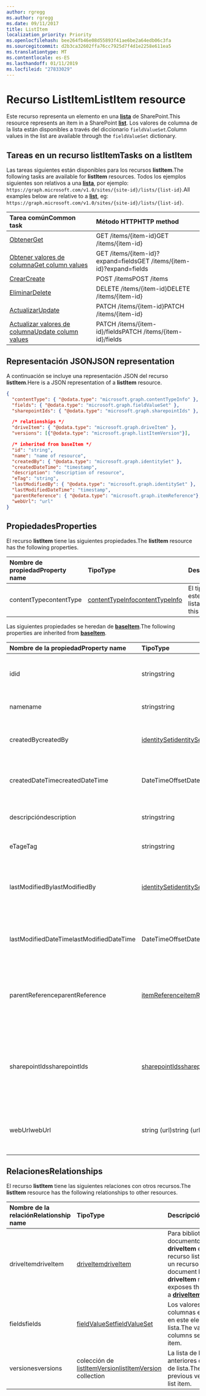 ```yaml
---
author: rgregg
ms.author: rgregg
ms.date: 09/11/2017
title: ListItem
localization_priority: Priority
ms.openlocfilehash: bee264fb46e08d55893f41ae6be2a64edb06c3fa
ms.sourcegitcommit: d2b3ca32602ffa76cc7925d7f4d1e2258e611ea5
ms.translationtype: MT
ms.contentlocale: es-ES
ms.lasthandoff: 01/11/2019
ms.locfileid: "27833029"
---
```

# <a name="listitem-resource"></a><span data-ttu-id="73ad8-102">Recurso ListItem</span><span class="sxs-lookup"><span data-stu-id="73ad8-102">ListItem resource</span></span>

<span data-ttu-id="73ad8-103">Este recurso representa un elemento en una **[lista][]** de SharePoint.</span><span class="sxs-lookup"><span data-stu-id="73ad8-103">This resource represents an item in a SharePoint **[list][]**.</span></span>
<span data-ttu-id="73ad8-104">Los valores de columna de la lista están disponibles a través del diccionario `fieldValueSet`.</span><span class="sxs-lookup"><span data-stu-id="73ad8-104">Column values in the list are available through the `fieldValueSet` dictionary.</span></span>

## <a name="tasks-on-a-listitem"></a><span data-ttu-id="73ad8-105">Tareas en un recurso listItem</span><span class="sxs-lookup"><span data-stu-id="73ad8-105">Tasks on a listItem</span></span>

<span data-ttu-id="73ad8-106">Las tareas siguientes están disponibles para los recursos **listItem**.</span><span class="sxs-lookup"><span data-stu-id="73ad8-106">The following tasks are available for **listItem** resources.</span></span>
<span data-ttu-id="73ad8-107">Todos los ejemplos siguientes son relativos a una **[lista][]**, por ejemplo: `https://graph.microsoft.com/v1.0/sites/{site-id}/lists/{list-id}`.</span><span class="sxs-lookup"><span data-stu-id="73ad8-107">All examples below are relative to a **[list][]**, eg: `https://graph.microsoft.com/v1.0/sites/{site-id}/lists/{list-id}`.</span></span>

| <span data-ttu-id="73ad8-108">Tarea común</span><span class="sxs-lookup"><span data-stu-id="73ad8-108">Common task</span></span>                    | <span data-ttu-id="73ad8-109">Método HTTP</span><span class="sxs-lookup"><span data-stu-id="73ad8-109">HTTP method</span></span>
|:-------------------------------|:------------------------
| <span data-ttu-id="73ad8-110">[Obtener][]</span><span class="sxs-lookup"><span data-stu-id="73ad8-110">[Get][]</span></span>                        | <span data-ttu-id="73ad8-111">GET /items/{item-id}</span><span class="sxs-lookup"><span data-stu-id="73ad8-111">GET /items/{item-id}</span></span>
| <span data-ttu-id="73ad8-112">[Obtener valores de columna][Obtener]</span><span class="sxs-lookup"><span data-stu-id="73ad8-112">[Get column values][Get]</span></span>       | <span data-ttu-id="73ad8-113">GET /items/{item-id}?expand=fields</span><span class="sxs-lookup"><span data-stu-id="73ad8-113">GET /items/{item-id}?expand=fields</span></span>
| <span data-ttu-id="73ad8-114">[Crear][]</span><span class="sxs-lookup"><span data-stu-id="73ad8-114">[Create][]</span></span>                     | <span data-ttu-id="73ad8-115">POST /items</span><span class="sxs-lookup"><span data-stu-id="73ad8-115">POST /items</span></span>
| <span data-ttu-id="73ad8-116">[Eliminar][]</span><span class="sxs-lookup"><span data-stu-id="73ad8-116">[Delete][]</span></span>                     | <span data-ttu-id="73ad8-117">DELETE /items/{item-id}</span><span class="sxs-lookup"><span data-stu-id="73ad8-117">DELETE /items/{item-id}</span></span>
| <span data-ttu-id="73ad8-118">[Actualizar][]</span><span class="sxs-lookup"><span data-stu-id="73ad8-118">[Update][]</span></span>                     | <span data-ttu-id="73ad8-119">PATCH /items/{item-id}</span><span class="sxs-lookup"><span data-stu-id="73ad8-119">PATCH /items/{item-id}</span></span>
| <span data-ttu-id="73ad8-120">[Actualizar valores de columna][Actualizar]</span><span class="sxs-lookup"><span data-stu-id="73ad8-120">[Update column values][Update]</span></span> | <span data-ttu-id="73ad8-121">PATCH /items/{item-id}/fields</span><span class="sxs-lookup"><span data-stu-id="73ad8-121">PATCH /items/{item-id}/fields</span></span>

[Obtener]: ../api/listitem-get.md
[Get]: ../api/listitem-get.md
[Crear]: ../api/listitem-create.md
[Create]: ../api/listitem-create.md
[Eliminar]: ../api/listitem-delete.md
[Delete]: ../api/listitem-delete.md
[Actualizar]: ../api/listitem-update.md
[Update]: ../api/listitem-update.md

## <a name="json-representation"></a><span data-ttu-id="73ad8-126">Representación JSON</span><span class="sxs-lookup"><span data-stu-id="73ad8-126">JSON representation</span></span>

<span data-ttu-id="73ad8-127">A continuación se incluye una representación JSON del recurso **listItem**.</span><span class="sxs-lookup"><span data-stu-id="73ad8-127">Here is a JSON representation of a **listItem** resource.</span></span>

<!--{
  "blockType": "resource",
  "keyProperty": "id",
  "baseType": "microsoft.graph.baseItem",
  "@odata.type": "microsoft.graph.listItem"
}-->

```json
{
  "contentType": { "@odata.type": "microsoft.graph.contentTypeInfo" },
  "fields": { "@odata.type": "microsoft.graph.fieldValueSet" },
  "sharepointIds": { "@odata.type": "microsoft.graph.sharepointIds" },

  /* relationships */
  "driveItem": { "@odata.type": "microsoft.graph.driveItem" },
  "versions": [{"@odata.type": "microsoft.graph.listItemVersion"}],

  /* inherited from baseItem */
  "id": "string",
  "name": "name of resource",
  "createdBy": { "@odata.type": "microsoft.graph.identitySet" },
  "createdDateTime": "timestamp",
  "description": "description of resource",
  "eTag": "string",
  "lastModifiedBy": { "@odata.type": "microsoft.graph.identitySet" },
  "lastModifiedDateTime": "timestamp",
  "parentReference": { "@odata.type": "microsoft.graph.itemReference"},
  "webUrl": "url"
}
```

## <a name="properties"></a><span data-ttu-id="73ad8-128">Propiedades</span><span class="sxs-lookup"><span data-stu-id="73ad8-128">Properties</span></span>

<span data-ttu-id="73ad8-129">El recurso **listItem** tiene las siguientes propiedades.</span><span class="sxs-lookup"><span data-stu-id="73ad8-129">The **listItem** resource has the following properties.</span></span>

| <span data-ttu-id="73ad8-130">Nombre de propiedad</span><span class="sxs-lookup"><span data-stu-id="73ad8-130">Property name</span></span> | <span data-ttu-id="73ad8-131">Tipo</span><span class="sxs-lookup"><span data-stu-id="73ad8-131">Type</span></span>                | <span data-ttu-id="73ad8-132">Descripción</span><span class="sxs-lookup"><span data-stu-id="73ad8-132">Description</span></span>
|:--------------|:--------------------|:-------------------------------
| <span data-ttu-id="73ad8-133">contentType</span><span class="sxs-lookup"><span data-stu-id="73ad8-133">contentType</span></span>   | <span data-ttu-id="73ad8-134">[contentTypeInfo][]</span><span class="sxs-lookup"><span data-stu-id="73ad8-134">[contentTypeInfo][]</span></span> | <span data-ttu-id="73ad8-135">El tipo de contenido de este elemento de lista</span><span class="sxs-lookup"><span data-stu-id="73ad8-135">The content type of this list item</span></span>

<span data-ttu-id="73ad8-136">Las siguientes propiedades se heredan de **[baseItem][]**.</span><span class="sxs-lookup"><span data-stu-id="73ad8-136">The following properties are inherited from **[baseItem][]**.</span></span>

| <span data-ttu-id="73ad8-137">Nombre de la propiedad</span><span class="sxs-lookup"><span data-stu-id="73ad8-137">Property name</span></span>        | <span data-ttu-id="73ad8-138">Tipo</span><span class="sxs-lookup"><span data-stu-id="73ad8-138">Type</span></span>              | <span data-ttu-id="73ad8-139">Descripción</span><span class="sxs-lookup"><span data-stu-id="73ad8-139">Description</span></span>
|:---------------------|:------------------|:----------------------------------
| <span data-ttu-id="73ad8-140">id</span><span class="sxs-lookup"><span data-stu-id="73ad8-140">id</span></span>                   | <span data-ttu-id="73ad8-141">string</span><span class="sxs-lookup"><span data-stu-id="73ad8-141">string</span></span>            | <span data-ttu-id="73ad8-p103">El identificador único del elemento. Solo lectura.</span><span class="sxs-lookup"><span data-stu-id="73ad8-p103">The unique identifier of the item. Read-only.</span></span>
| <span data-ttu-id="73ad8-144">name</span><span class="sxs-lookup"><span data-stu-id="73ad8-144">name</span></span>                 | <span data-ttu-id="73ad8-145">string</span><span class="sxs-lookup"><span data-stu-id="73ad8-145">string</span></span>            | <span data-ttu-id="73ad8-146">Nombre o título del elemento.</span><span class="sxs-lookup"><span data-stu-id="73ad8-146">The name / title of the item.</span></span>
| <span data-ttu-id="73ad8-147">createdBy</span><span class="sxs-lookup"><span data-stu-id="73ad8-147">createdBy</span></span>            | <span data-ttu-id="73ad8-148">[identitySet][]</span><span class="sxs-lookup"><span data-stu-id="73ad8-148">[identitySet][]</span></span>   | <span data-ttu-id="73ad8-149">Identidad del creador de este elemento.</span><span class="sxs-lookup"><span data-stu-id="73ad8-149">Identity of the creator of this item.</span></span> <span data-ttu-id="73ad8-150">Solo lectura.</span><span class="sxs-lookup"><span data-stu-id="73ad8-150">Read-only.</span></span>
| <span data-ttu-id="73ad8-151">createdDateTime</span><span class="sxs-lookup"><span data-stu-id="73ad8-151">createdDateTime</span></span>      | <span data-ttu-id="73ad8-152">DateTimeOffset</span><span class="sxs-lookup"><span data-stu-id="73ad8-152">DateTimeOffset</span></span>    | <span data-ttu-id="73ad8-p105">La fecha y la hora de creación del elemento. Solo lectura.</span><span class="sxs-lookup"><span data-stu-id="73ad8-p105">The date and time the item was created. Read-only.</span></span>
| <span data-ttu-id="73ad8-155">descripción</span><span class="sxs-lookup"><span data-stu-id="73ad8-155">description</span></span>          | <span data-ttu-id="73ad8-156">string</span><span class="sxs-lookup"><span data-stu-id="73ad8-156">string</span></span>            | <span data-ttu-id="73ad8-157">Texto descriptivo del elemento.</span><span class="sxs-lookup"><span data-stu-id="73ad8-157">The descriptive text for the item.</span></span>
| <span data-ttu-id="73ad8-158">eTag</span><span class="sxs-lookup"><span data-stu-id="73ad8-158">eTag</span></span>                 | <span data-ttu-id="73ad8-159">string</span><span class="sxs-lookup"><span data-stu-id="73ad8-159">string</span></span>            | <span data-ttu-id="73ad8-p106">ETag para el elemento. Solo lectura.</span><span class="sxs-lookup"><span data-stu-id="73ad8-p106">ETag for the item. Read-only.</span></span>                                                          |
| <span data-ttu-id="73ad8-162">lastModifiedBy</span><span class="sxs-lookup"><span data-stu-id="73ad8-162">lastModifiedBy</span></span>       | <span data-ttu-id="73ad8-163">[identitySet][]</span><span class="sxs-lookup"><span data-stu-id="73ad8-163">[identitySet][]</span></span>   | <span data-ttu-id="73ad8-164">Identidad del usuario que modificó por última vez este elemento.</span><span class="sxs-lookup"><span data-stu-id="73ad8-164">Identity of the last modifier of this item.</span></span> <span data-ttu-id="73ad8-165">Solo lectura.</span><span class="sxs-lookup"><span data-stu-id="73ad8-165">Read-only.</span></span>
| <span data-ttu-id="73ad8-166">lastModifiedDateTime</span><span class="sxs-lookup"><span data-stu-id="73ad8-166">lastModifiedDateTime</span></span> | <span data-ttu-id="73ad8-167">DateTimeOffset</span><span class="sxs-lookup"><span data-stu-id="73ad8-167">DateTimeOffset</span></span>    | <span data-ttu-id="73ad8-p108">Fecha y hora de la última modificación del elemento. Solo lectura.</span><span class="sxs-lookup"><span data-stu-id="73ad8-p108">The date and time the item was last modified. Read-only.</span></span>
| <span data-ttu-id="73ad8-170">parentReference</span><span class="sxs-lookup"><span data-stu-id="73ad8-170">parentReference</span></span>      | <span data-ttu-id="73ad8-171">[itemReference][]</span><span class="sxs-lookup"><span data-stu-id="73ad8-171">[itemReference][]</span></span> | <span data-ttu-id="73ad8-p109">Información primaria, si el elemento tiene un elemento primario. Lectura y escritura.</span><span class="sxs-lookup"><span data-stu-id="73ad8-p109">Parent information, if the item has a parent. Read-write.</span></span>
| <span data-ttu-id="73ad8-174">sharepointIds</span><span class="sxs-lookup"><span data-stu-id="73ad8-174">sharepointIds</span></span>        | <span data-ttu-id="73ad8-175">[sharepointIds][]</span><span class="sxs-lookup"><span data-stu-id="73ad8-175">[sharepointIds][]</span></span> | <span data-ttu-id="73ad8-p110">Devuelve los identificadores útiles para la compatibilidad con REST de SharePoint. Solo lectura.</span><span class="sxs-lookup"><span data-stu-id="73ad8-p110">Returns identifiers useful for SharePoint REST compatibility. Read-only.</span></span>
| <span data-ttu-id="73ad8-178">webUrl</span><span class="sxs-lookup"><span data-stu-id="73ad8-178">webUrl</span></span>               | <span data-ttu-id="73ad8-179">string (url)</span><span class="sxs-lookup"><span data-stu-id="73ad8-179">string (url)</span></span>      | <span data-ttu-id="73ad8-p111">Dirección URL que muestra el elemento en el explorador. Solo lectura.</span><span class="sxs-lookup"><span data-stu-id="73ad8-p111">URL that displays the item in the browser. Read-only.</span></span>

## <a name="relationships"></a><span data-ttu-id="73ad8-182">Relaciones</span><span class="sxs-lookup"><span data-stu-id="73ad8-182">Relationships</span></span>

 <span data-ttu-id="73ad8-183">El recurso **listItem** tiene las siguientes relaciones con otros recursos.</span><span class="sxs-lookup"><span data-stu-id="73ad8-183">The **listItem** resource has the following relationships to other resources.</span></span>

| <span data-ttu-id="73ad8-184">Nombre de la relación</span><span class="sxs-lookup"><span data-stu-id="73ad8-184">Relationship name</span></span> | <span data-ttu-id="73ad8-185">Tipo</span><span class="sxs-lookup"><span data-stu-id="73ad8-185">Type</span></span>                           | <span data-ttu-id="73ad8-186">Descripción</span><span class="sxs-lookup"><span data-stu-id="73ad8-186">Description</span></span>
|:------------------|:-------------------------------|:-------------------------------
| <span data-ttu-id="73ad8-187">driveItem</span><span class="sxs-lookup"><span data-stu-id="73ad8-187">driveItem</span></span>         | <span data-ttu-id="73ad8-188">[driveItem][]</span><span class="sxs-lookup"><span data-stu-id="73ad8-188">[driveItem][]</span></span>                  | <span data-ttu-id="73ad8-189">Para bibliotecas de documentos, la relación **driveItem** expone el recurso listItem como un recurso **[driveItem][]**</span><span class="sxs-lookup"><span data-stu-id="73ad8-189">For document libraries, the **driveItem** relationship exposes the listItem as a **[driveItem][]**</span></span>
| <span data-ttu-id="73ad8-190">fields</span><span class="sxs-lookup"><span data-stu-id="73ad8-190">fields</span></span>            | <span data-ttu-id="73ad8-191">[fieldValueSet][]</span><span class="sxs-lookup"><span data-stu-id="73ad8-191">[fieldValueSet][]</span></span>              | <span data-ttu-id="73ad8-192">Los valores de las columnas establecidos en este elemento de lista.</span><span class="sxs-lookup"><span data-stu-id="73ad8-192">The values of the columns set on this list item.</span></span>
| <span data-ttu-id="73ad8-193">versiones</span><span class="sxs-lookup"><span data-stu-id="73ad8-193">versions</span></span>          | <span data-ttu-id="73ad8-194">colección de [listItemVersion][]</span><span class="sxs-lookup"><span data-stu-id="73ad8-194">[listItemVersion][] collection</span></span> | <span data-ttu-id="73ad8-195">La lista de las versiones anteriores del elemento de lista.</span><span class="sxs-lookup"><span data-stu-id="73ad8-195">The list of previous versions of the list item.</span></span>

[baseItem]: baseitem.md
[contentTypeInfo]: contenttypeinfo.md
[driveItem]: driveitem.md
[fieldValueSet]: fieldvalueset.md
[identitySet]: identityset.md
[itemReference]: itemreference.md
[lista]: list.md
[list]: list.md
[listItemVersion]: listitemversion.md
[sharepointIds]: sharepointids.md

<!-- {
  "type": "#page.annotation",
  "description": "",
  "keywords": "",
  "section": "documentation",
  "tocPath": "Resources/ListItem",
  "tocBookmarks": {
    "ListItem": "#"
  }
} -->
